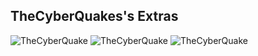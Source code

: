 ## TheCyberQuakes's Extras

![TheCyberQuake](https://raw.githubusercontent.com/Atmosphere-NX/Atmosphere-Splashes/master/final/TheCyberQuake/TheCyberQuake_0.png)
![TheCyberQuake](https://raw.githubusercontent.com/Atmosphere-NX/Atmosphere-Splashes/master/final/TheCyberQuake/TheCyberQuake_1.png)
![TheCyberQuake](https://raw.githubusercontent.com/Atmosphere-NX/Atmosphere-Splashes/master/final/TheCyberQuake/TheCyberQuake_2.png)